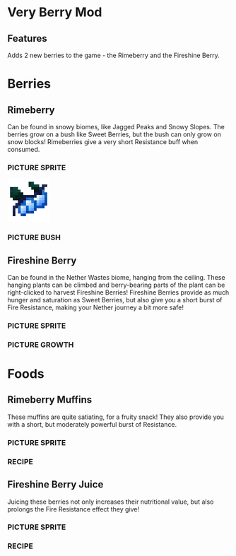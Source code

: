 # Very Berry Mod

## Features
Adds 2 new berries to the game - the Rimeberry and the Fireshine Berry. 
  
# Berries
## Rimeberry
Can be found in snowy biomes, like Jagged Peaks and Snowy Slopes. The berries grow on a bush like Sweet Berries, but the bush can only grow on snow blocks! Rimeberries give a very short Resistance buff when consumed. 

### PICTURE SPRITE
<img src="https://github.com/SquareShaper/very-berry-1.21/blob/master/PageAssets/Rimeberries.png?raw=true">

### PICTURE BUSH

## Fireshine Berry
Can be found in the Nether Wastes biome, hanging from the ceiling. These hanging plants can be climbed and berry-bearing parts of the plant can be right-clicked to harvest Fireshine Berries! Fireshine Berries provide as much hunger and saturation as Sweet Berries, but also give you a short burst of Fire Resistance, making your Nether journey a bit more safe! 

### PICTURE SPRITE

### PICTURE GROWTH

# Foods

## Rimeberry Muffins
These muffins are quite satiating, for a fruity snack! They also provide you with a short, but moderately powerful burst of Resistance. 

### PICTURE SPRITE

### RECIPE

## Fireshine Berry Juice
Juicing these berries not only increases their nutritional value, but also prolongs the Fire Resistance effect they give! 

### PICTURE SPRITE

### RECIPE
